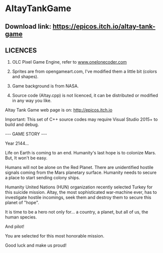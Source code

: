 # AltayTankGame
## Download link: https://epicos.itch.io/altay-tank-game

## LICENCES

1. OLC Pixel Game Engine, refer to www.onelonecoder.com

2. Sprites are from opengameart.com, I've modified them a little bit (colors and shapes).

3. Game background is from NASA.

4. Source code (Altay.cpp) is not licenced, it can be distributed or modified in any way you like.



Altay Tank Game web page is on: http://epicos.itch.io


Important: This set of C++ source codes may require Visual Studio 2015+ to build and debug.

--- GAME STORY ---

Year 2144...

Life on Earth is coming to an end. 
Humanity's last hope is to colonize Mars. 
But,
It won't be easy.

Humans will not be alone on the Red Planet. 
There are unidentified hostile signals coming from the Mars planetary surface. 
Humanity needs to secure a place to start sending colony ships. 

Humanity United Nations (HUN) organization recently selected Turkey for this suicide mission. 
Altay, the most sophisticated war-machine ever, has to investigate hostile incomings, seek them and destroy them to secure this planet of "hope". 

It is time to be a hero not only for...
a country, 
a planet, 
but all of us, the human species. 

And pilot!

You are selected for this most honorable mission. 

Good luck and make us proud!
